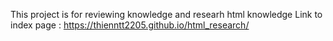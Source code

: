 This project is for reviewing  knowledge and researh html knowledge
Link to index page : https://thienntt2205.github.io/html_research/